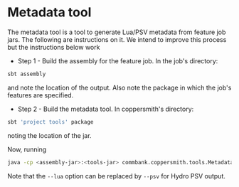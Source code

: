 # Metadata tool

The metadata tool is a tool to generate Lua/PSV metadata from feature job jars. The 
following are instructions on it. We intend to improve this process but the instructions
below work

- Step 1 - Build the assembly for the feature job. In the job's directory:
```bash
sbt assembly
```
and note the location of the output. Also note the package in which the job's features are specified.

- Step 2 - Build the metadata tool. In coppersmith's directory:
```bash
sbt 'project tools' package
```
noting the location of the jar.

Now, running

```bash
java -cp <assembly-jar>:<tools-jar> commbank.coppersmith.tools.MetadataMain --lua <feature-package>
```

Note that the `--lua` option can be replaced by `--psv` for Hydro PSV output.
